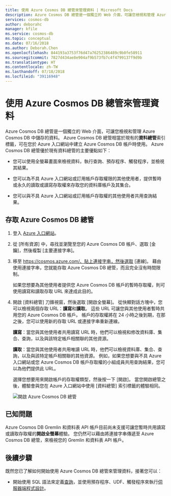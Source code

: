 ```yaml
---
title: 使用 Azure Cosmos DB 總管來管理資料 | Microsoft Docs
description: Azure Cosmos DB 總管是一個獨立的 Web 介面，可讓您檢視和管理 Azure Cosmos DB 中儲存的資料。
services: cosmos-db
author: deborahc
manager: kfile
ms.service: cosmos-db
ms.topic: conceptual
ms.date: 07/16/2018
ms.author: Deborah.Chen
ms.openlocfilehash: 844193a3753f76d47a76252386489c9b0fe58911
ms.sourcegitcommit: 7827d434ae8e904af9b573fb7c4f4799137f9d9b
ms.translationtype: HT
ms.contentlocale: zh-TW
ms.lasthandoff: 07/18/2018
ms.locfileid: "39116948"
---
```

# <a name="use-azure-cosmos-db-explorer-to-manage-your-data"></a>使用 Azure Cosmos DB 總管來管理資料 

Azure Cosmos DB 總管是一個獨立的 Web 介面，可讓您檢視和管理 Azure Cosmos DB 中儲存的資料。 Azure Cosmos DB 總管相當於現有的**資料總管**索引標籤，可在您於 Azure 入口網站中建立 Azure Cosmos DB 帳戶時使用。 Azure Cosmos DB 總管優於現有資料總管的主要優點如下：

* 您可以使用全螢幕畫面來檢視資料，執行查詢、預存程序、觸發程序，並檢視其結果。  

* 您可以為不具 Azure 入口網站或訂用帳戶存取權限的其他使用者，提供暫時或永久的讀取或讀寫存取權來存取您的資料庫帳戶及其集合。  

* 您可以與不具 Azure 入口網站或訂用帳戶存取權的其他使用者共用查詢結果。  

## <a name="access-azure-cosmos-db-explorer"></a>存取 Azure Cosmos DB 總管

1. 登入 [Azure 入口網站](https://portal.azure.com/)。 

2. 從 [所有資源] 中，尋找並瀏覽至您的 Azure Cosmos DB 帳戶、選取 [金鑰]，然後複製 [主要連接字串]。  

3. 移至 https://cosmos.azure.com/、貼上連接字串，然後選取 [連線]。 藉由使用連接字串，您就能存取 Azure Cosmos DB 總管，而且完全沒有時間限制。  

   如果您想要為其他使用者提供您 Azure Cosmos DB 帳戶的暫時存取權，則可使用讀寫和讀取存取 URL 來達成此目的。 

4. 開啟 [資料總管] 刀鋒視窗，然後選取 [開啟全螢幕]。 從快顯對話方塊中，您可以檢視兩個存取 URL：**讀寫**和**讀取**。 這些 URL 可讓您與其他使用者暫時共用您的 Azure Cosmos DB 帳戶。 帳戶的存取權將在 24 小時之後到期，在那之後，您可以使用新的存取 URL 或連接字串重新連線。 

   **讀寫**：當您與其他使用者共用讀寫 URL 時，他們可以檢視和修改資料庫、集合、查詢，以及與該特定帳戶相關聯的其他資源。

   **讀取**：當您與其他使用者共用唯讀 URL 時，他們可以檢視資料庫、集合、查詢，以及與該特定帳戶相關聯的其他資源。 例如，如果您想要與不具 Azure 入口網站或您 Azure Cosmos DB 帳戶存取權的小組成員共用查詢結果，您可以為他們提供此 URL。

   選擇您想要用來開啟帳戶的存取權類型，然後按一下 [開啟]。 當您開啟總管之後，體驗會與您在 Azure 入口網站中使用 [資料總管] 索引標籤的體驗相同。   

   ![開啟 Azure Cosmos DB 總管](./media/data-explorer/open-data-explorer-with-access-url.png)

## <a name="known-issues"></a>已知問題

Azure Cosmos DB Gremlin 和資料表 API 帳戶目前尚未支援可讓您暫時共用讀寫或讀取存取權的**開啟全螢幕**體驗。 您仍然可以藉由將連接字串傳遞至 Azure Cosmos DB 總管，來檢視您的 Gremlin 和資料表 API 帳戶。 

## <a name="next-steps"></a>後續步驟
既然您已了解如何開始使用 Azure Cosmos DB 總管來管理資料，接著您可以：

* 開始使用 SQL 語法來定義[查詢](sql-api-sql-query-reference.md)，並使用預存程序、UDF、觸發程序來執行[伺服器端程式設計](programming.md)。 